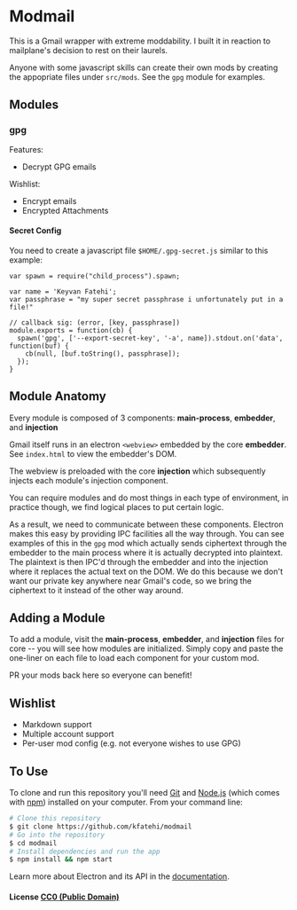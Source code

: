 # Modmail

This is a Gmail wrapper with extreme moddability. I built it in reaction to mailplane's decision to rest on their laurels.

Anyone with some javascript skills can create their own mods by creating the appopriate files under `src/mods`. See the `gpg` module for examples.

## Modules

### gpg

Features:
* Decrypt GPG emails

Wishlist:
* Encrypt emails
* Encrypted Attachments

#### Secret Config

You need to create a javascript file `$HOME/.gpg-secret.js` similar to this example:

    var spawn = require("child_process").spawn;

    var name = 'Keyvan Fatehi';
    var passphrase = "my super secret passphrase i unfortunately put in a file!"

    // callback sig: (error, [key, passphrase])
    module.exports = function(cb) {
      spawn('gpg', ['--export-secret-key', '-a', name]).stdout.on('data', function(buf) {
        cb(null, [buf.toString(), passphrase]);
      });
    }

## Module Anatomy

Every module is composed of 3 components: **main-process**, **embedder**, and **injection**

Gmail itself runs in an electron `<webview>` embedded by the core **embedder**. See `index.html` to view the embedder's DOM.

The webview is preloaded with the core **injection** which subsequently injects each module's injection component.

You can require modules and do most things in each type of environment, in practice though, we find logical places to put certain logic.

As a result, we need to communicate between these components. Electron makes this easy by providing IPC facilities all the way through. You can see examples of this in the `gpg` mod which actually sends ciphertext through the embedder to the main process where it is actually decrypted into plaintext. The plaintext is then IPC'd through the embedder and into the injection where it replaces the actual text on the DOM. We do this because we don't want our private key anywhere near Gmail's code, so we bring the ciphertext to it instead of the other way around.

## Adding a Module

To add a module, visit the **main-process**, **embedder**, and **injection** files for core -- you will see how modules are initialized. Simply copy and paste the one-liner on each file to load each component for your custom mod.

PR your mods back here so everyone can benefit!

## Wishlist

* Markdown support
* Multiple account support
* Per-user mod config (e.g. not everyone wishes to use GPG)

## To Use

To clone and run this repository you'll need [Git](https://git-scm.com) and [Node.js](https://nodejs.org/en/download/) (which comes with [npm](http://npmjs.com)) installed on your computer. From your command line:

```bash
# Clone this repository
$ git clone https://github.com/kfatehi/modmail
# Go into the repository
$ cd modmail
# Install dependencies and run the app
$ npm install && npm start
```

Learn more about Electron and its API in the [documentation](http://electron.atom.io/docs/latest).

#### License [CC0 (Public Domain)](LICENSE.md)

